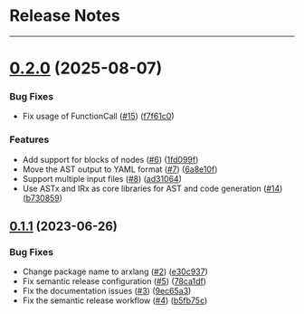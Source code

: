 # Release Notes
---

# [0.2.0](https://github.com/arxlang/arx/compare/0.1.1...0.2.0) (2025-08-07)


### Bug Fixes

* Fix usage of FunctionCall ([#15](https://github.com/arxlang/arx/issues/15)) ([f7f61c0](https://github.com/arxlang/arx/commit/f7f61c014cc7f400ae6af2e89cbbf9f3907f9b3a))


### Features

* Add support for blocks of nodes ([#6](https://github.com/arxlang/arx/issues/6)) ([1fd099f](https://github.com/arxlang/arx/commit/1fd099fa7b505998e853b867039c6041005afe87))
* Move the AST output to YAML format ([#7](https://github.com/arxlang/arx/issues/7)) ([6a8e10f](https://github.com/arxlang/arx/commit/6a8e10f8a3a7d49af466342483cc42849b263153))
* Support multiple input files ([#8](https://github.com/arxlang/arx/issues/8)) ([ad31064](https://github.com/arxlang/arx/commit/ad31064baaf341a0a90da98016acc126c2e308e0))
* Use ASTx and IRx as core libraries for AST and code generation ([#14](https://github.com/arxlang/arx/issues/14)) ([b730859](https://github.com/arxlang/arx/commit/b730859e98ecc1f3e09a346ba634377d777e6617))

## [0.1.1](https://github.com/arxlang/arx/compare/0.1.0...0.1.1) (2023-06-26)


### Bug Fixes

* Change package name to arxlang ([#2](https://github.com/arxlang/arx/issues/2)) ([e30c937](https://github.com/arxlang/arx/commit/e30c9378ed9489887eb19786e1d8810af91267e9))
* Fix semantic release configuration ([#5](https://github.com/arxlang/arx/issues/5)) ([78ca1df](https://github.com/arxlang/arx/commit/78ca1df453df91a59b8d1d1d763c9382a4d9e958))
* Fix the documentation issues ([#3](https://github.com/arxlang/arx/issues/3)) ([9ec65a3](https://github.com/arxlang/arx/commit/9ec65a3752b3b5d6a8725bdd1a1ba95a26fc12f0))
* Fix the semantic release workflow ([#4](https://github.com/arxlang/arx/issues/4)) ([b5fb75c](https://github.com/arxlang/arx/commit/b5fb75c1f2146d455b058daee8a8f897e54eea79))
